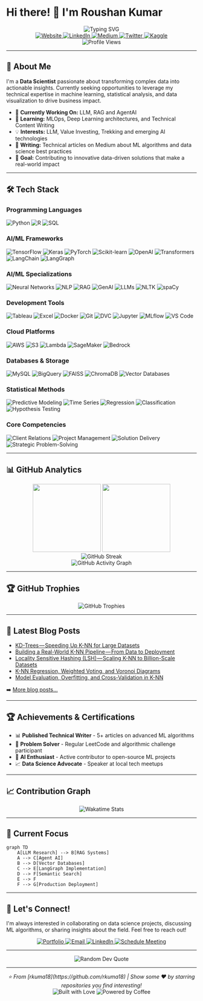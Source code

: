 # Hi there! 👋 I'm Roushan Kumar

<div align="center">
  <img src="https://readme-typing-svg.herokuapp.com?font=Fira+Code&size=22&duration=3000&pause=1000&color=2E9EF7&center=true&vCenter=true&width=435&lines=Data+Scientist;Machine+Learning+Engineer;Technical+Writer;Problem+Solver" alt="Typing SVG" />
</div>

<div align="center">
  <a href="https://itsrkumar.com/">
    <img src="https://img.shields.io/badge/Website-FF5722?style=for-the-badge&logo=google-chrome&logoColor=white" alt="Website"/>
  </a>
  <a href="https://www.linkedin.com/in/rk0718">
    <img src="https://img.shields.io/badge/LinkedIn-0077B5?style=for-the-badge&logo=linkedin&logoColor=white" alt="LinkedIn"/>
  </a>
  <a href="https://medium.com/@rkuma18">
    <img src="https://img.shields.io/badge/Medium-12100E?style=for-the-badge&logo=medium&logoColor=white" alt="Medium"/>
  </a>
  <a href="https://twitter.com/rkuma07">
    <img src="https://img.shields.io/badge/Twitter-1DA1F2?style=for-the-badge&logo=twitter&logoColor=white" alt="Twitter"/>
  </a>
  <a href="https://kaggle.com/rkuma18">
    <img src="https://img.shields.io/badge/Kaggle-20BEFF?style=for-the-badge&logo=kaggle&logoColor=white" alt="Kaggle"/>
  </a>
</div>

<div align="center">
  <img src="https://komarev.com/ghpvc/?username=rkuma18&style=flat-square&color=blue" alt="Profile Views"/>
</div>

---

## 🚀 About Me

I'm a **Data Scientist** passionate about transforming complex data into actionable insights. Currently seeking opportunities to leverage my technical expertise in machine learning, statistical analysis, and data visualization to drive business impact.

- 🔭 **Currently Working On:** LLM, RAG and AgentAI
- 🌱 **Learning:** MLOps, Deep Learning architectures, and Technical Content Writing
- 💡 **Interests:** LLM, Value Investing, Trekking and emerging AI technologies
- 📝 **Writing:** Technical articles on Medium about ML algorithms and data science best practices
- 🎯 **Goal:** Contributing to innovative data-driven solutions that make a real-world impact

---

## 🛠️ Tech Stack

### Programming Languages
<div>
  <img src="https://img.shields.io/badge/Python-3776AB?style=for-the-badge&logo=python&logoColor=white" alt="Python"/>
  <img src="https://img.shields.io/badge/R-276DC3?style=for-the-badge&logo=r&logoColor=white" alt="R"/>
  <img src="https://img.shields.io/badge/SQL-336791?style=for-the-badge&logo=postgresql&logoColor=white" alt="SQL"/>
</div>

### AI/ML Frameworks
<div>
  <img src="https://img.shields.io/badge/TensorFlow-FF6F00?style=for-the-badge&logo=tensorflow&logoColor=white" alt="TensorFlow"/>
  <img src="https://img.shields.io/badge/Keras-D00000?style=for-the-badge&logo=keras&logoColor=white" alt="Keras"/>
  <img src="https://img.shields.io/badge/PyTorch-EE4C2C?style=for-the-badge&logo=pytorch&logoColor=white" alt="PyTorch"/>
  <img src="https://img.shields.io/badge/Scikit--learn-F7931E?style=for-the-badge&logo=scikit-learn&logoColor=white" alt="Scikit-learn"/>
  <img src="https://img.shields.io/badge/OpenAI-412991?style=for-the-badge&logo=openai&logoColor=white" alt="OpenAI"/>
  <img src="https://img.shields.io/badge/Hugging%20Face-FFD21E?style=for-the-badge&logo=huggingface&logoColor=black" alt="Transformers"/>
  <img src="https://img.shields.io/badge/LangChain-1C3C3C?style=for-the-badge&logo=chainlink&logoColor=white" alt="LangChain"/>
  <img src="https://img.shields.io/badge/LangGraph-FF6B6B?style=for-the-badge&logo=graphql&logoColor=white" alt="LangGraph"/>
</div>

### AI/ML Specializations
<div>
  <img src="https://img.shields.io/badge/Neural%20Networks-FF6B35?style=for-the-badge&logo=neural-network&logoColor=white" alt="Neural Networks"/>
  <img src="https://img.shields.io/badge/NLP-4CAF50?style=for-the-badge&logo=natural-language-processing&logoColor=white" alt="NLP"/>
  <img src="https://img.shields.io/badge/RAG-9C27B0?style=for-the-badge&logo=retrieval-augmented-generation&logoColor=white" alt="RAG"/>
  <img src="https://img.shields.io/badge/GenAI-E91E63?style=for-the-badge&logo=artificial-intelligence&logoColor=white" alt="GenAI"/>
  <img src="https://img.shields.io/badge/LLMs-2196F3?style=for-the-badge&logo=large-language-models&logoColor=white" alt="LLMs"/>
  <img src="https://img.shields.io/badge/NLTK-154f3c?style=for-the-badge&logo=nltk&logoColor=white" alt="NLTK"/>
  <img src="https://img.shields.io/badge/spaCy-09A3D5?style=for-the-badge&logo=spacy&logoColor=white" alt="spaCy"/>
</div>

### Development Tools
<div>
  <img src="https://img.shields.io/badge/Tableau-E97627?style=for-the-badge&logo=tableau&logoColor=white" alt="Tableau"/>
  <img src="https://img.shields.io/badge/Excel-217346?style=for-the-badge&logo=microsoft-excel&logoColor=white" alt="Excel"/>
  <img src="https://img.shields.io/badge/Docker-2496ED?style=for-the-badge&logo=docker&logoColor=white" alt="Docker"/>
  <img src="https://img.shields.io/badge/Git-F05032?style=for-the-badge&logo=git&logoColor=white" alt="Git"/>
  <img src="https://img.shields.io/badge/DVC-13ADC7?style=for-the-badge&logo=dvc&logoColor=white" alt="DVC"/>
  <img src="https://img.shields.io/badge/Jupyter-F37626?style=for-the-badge&logo=jupyter&logoColor=white" alt="Jupyter"/>
  <img src="https://img.shields.io/badge/MLflow-0194E2?style=for-the-badge&logo=mlflow&logoColor=white" alt="MLflow"/>
  <img src="https://img.shields.io/badge/VS%20Code-007ACC?style=for-the-badge&logo=visual-studio-code&logoColor=white" alt="VS Code"/>
</div>

### Cloud Platforms
<div>
  <img src="https://img.shields.io/badge/AWS-232F3E?style=for-the-badge&logo=amazon-aws&logoColor=white" alt="AWS"/>
  <img src="https://img.shields.io/badge/Amazon%20S3-569A31?style=for-the-badge&logo=amazon-s3&logoColor=white" alt="S3"/>
  <img src="https://img.shields.io/badge/AWS%20Lambda-FF9900?style=for-the-badge&logo=aws-lambda&logoColor=white" alt="Lambda"/>
  <img src="https://img.shields.io/badge/Amazon%20SageMaker-FF9900?style=for-the-badge&logo=amazon-aws&logoColor=white" alt="SageMaker"/>
  <img src="https://img.shields.io/badge/Amazon%20Bedrock-FF9900?style=for-the-badge&logo=amazon-aws&logoColor=white" alt="Bedrock"/>
</div>

### Databases & Storage
<div>
  <img src="https://img.shields.io/badge/MySQL-4479A1?style=for-the-badge&logo=mysql&logoColor=white" alt="MySQL"/>
  <img src="https://img.shields.io/badge/BigQuery-4285F4?style=for-the-badge&logo=google-cloud&logoColor=white" alt="BigQuery"/>
  <img src="https://img.shields.io/badge/FAISS-00D4AA?style=for-the-badge&logo=meta&logoColor=white" alt="FAISS"/>
  <img src="https://img.shields.io/badge/ChromaDB-FF6B6B?style=for-the-badge&logo=database&logoColor=white" alt="ChromaDB"/>
  <img src="https://img.shields.io/badge/Vector%20DBs-6C5CE7?style=for-the-badge&logo=vectordatabase&logoColor=white" alt="Vector Databases"/>
</div>

### Statistical Methods
<div>
  <img src="https://img.shields.io/badge/Predictive%20Modeling-00BCD4?style=for-the-badge&logo=statistics&logoColor=white" alt="Predictive Modeling"/>
  <img src="https://img.shields.io/badge/Time%20Series-795548?style=for-the-badge&logo=chart-line&logoColor=white" alt="Time Series"/>
  <img src="https://img.shields.io/badge/Regression-8BC34A?style=for-the-badge&logo=regression&logoColor=white" alt="Regression"/>
  <img src="https://img.shields.io/badge/Classification-FF5722?style=for-the-badge&logo=classification&logoColor=white" alt="Classification"/>
  <img src="https://img.shields.io/badge/Hypothesis%20Testing-607D8B?style=for-the-badge&logo=hypothesis&logoColor=white" alt="Hypothesis Testing"/>
</div>

### Core Competencies
<div>
  <img src="https://img.shields.io/badge/Client%20Relations-FF4081?style=for-the-badge&logo=handshake&logoColor=white" alt="Client Relations"/>
  <img src="https://img.shields.io/badge/Project%20Management-3F51B5?style=for-the-badge&logo=trello&logoColor=white" alt="Project Management"/>
  <img src="https://img.shields.io/badge/Solution%20Delivery-4CAF50?style=for-the-badge&logo=delivery&logoColor=white" alt="Solution Delivery"/>
  <img src="https://img.shields.io/badge/Strategic%20Problem%20Solving-FF9800?style=for-the-badge&logo=lightbulb&logoColor=white" alt="Strategic Problem-Solving"/>
</div>

---

## 📊 GitHub Analytics

<div align="center">
  <img height="180em" src="https://github-readme-stats.vercel.app/api?username=rkuma18&show_icons=true&theme=tokyonight&include_all_commits=true&count_private=true"/>
  <img height="180em" src="https://github-readme-stats.vercel.app/api/top-langs/?username=rkuma18&layout=compact&theme=tokyonight"/>
</div>

<div align="center">
  <img src="https://github-readme-streak-stats.herokuapp.com/?user=rkuma18&theme=tokyonight" alt="GitHub Streak"/>
</div>

<div align="center">
  <img src="https://github-readme-activity-graph.vercel.app/graph?username=rkuma18&theme=tokyo-night&bg_color=1a1b27&color=70a5fd&line=bf91f3&point=38bdae&area=true&hide_border=true" alt="GitHub Activity Graph"/>
</div>

---

## 🏆 GitHub Trophies

<div align="center">
  <img src="https://github-profile-trophy.vercel.app/?username=rkuma18&theme=tokyonight&no-frame=false&margin-w=4&row=1" alt="GitHub Trophies"/>
</div>

---

## 📝 Latest Blog Posts

<!-- BLOG-POST-LIST:START -->
- [KD-Trees — Speeding Up K-NN for Large Datasets](https://medium.com/@rkuma18/kd-trees-speeding-up-k-nn-for-large-datasets-aa6d1b4ff7a5?source=rss-4c12f5049ddf------2)
- [Building a Real-World K-NN Pipeline — From Data to Deployment](https://medium.com/@rkuma18/building-a-real-world-k-nn-pipeline-from-data-to-deployment-4eaf48b5da71?source=rss-4c12f5049ddf------2)
- [Locality Sensitive Hashing &lpar;LSH&rpar; — Scaling K-NN to Billion-Scale Datasets](https://medium.com/@rkuma18/locality-sensitive-hashing-lsh-scaling-k-nn-to-billion-scale-datasets-6b643730c915?source=rss-4c12f5049ddf------2)
- [K-NN Regression, Weighted Voting, and Voronoi Diagrams](https://medium.com/@rkuma18/k-nn-regression-weighted-voting-and-voronoi-diagrams-1da49d2db65e?source=rss-4c12f5049ddf------2)
- [Model Evaluation, Overfitting, and Cross-Validation in K-NN](https://medium.com/@rkuma18/model-evaluation-overfitting-and-cross-validation-in-k-nn-cdffdb179285?source=rss-4c12f5049ddf------2)
<!-- BLOG-POST-LIST:END -->

➡️ [More blog posts...](https://medium.com/@rkuma18)

---

## 🏆 Achievements & Certifications

- 📊 **Published Technical Writer** - 5+ articles on advanced ML algorithms
- 🎯 **Problem Solver** - Regular LeetCode and algorithmic challenge participant
- 🤖 **AI Enthusiast** - Active contributor to open-source ML projects
- 📈 **Data Science Advocate** - Speaker at local tech meetups

---

## 📈 Contribution Graph

<div align="center">
  <img src="https://github-readme-stats.vercel.app/api/wakatime?username=rkuma18&theme=tokyonight" alt="Wakatime Stats"/>
</div>

---

## 🎯 Current Focus

```mermaid
graph TD
    A[LLM Research] --> B[RAG Systems]
    A --> C[Agent AI]
    B --> D[Vector Databases]
    C --> E[LangGraph Implementation]
    D --> F[Semantic Search]
    E --> F
    F --> G[Production Deployment]
```

---

## 🤝 Let's Connect!

I'm always interested in collaborating on data science projects, discussing ML algorithms, or sharing insights about the field. Feel free to reach out!

<div align="center">
  <a href="https://itsrkumar.com/">
    <img src="https://img.shields.io/badge/Portfolio-FF5722?style=for-the-badge&logo=google-chrome&logoColor=white" alt="Portfolio"/>
  </a>
  <a href="mailto:roushankumarmail07@gmail.com">
    <img src="https://img.shields.io/badge/Email-D14836?style=for-the-badge&logo=gmail&logoColor=white" alt="Email"/>
  </a>
  <a href="https://www.linkedin.com/in/rk0718">
    <img src="https://img.shields.io/badge/LinkedIn-0077B5?style=for-the-badge&logo=linkedin&logoColor=white" alt="LinkedIn"/>
  </a>
  <a href="https://calendly.com/rkuma18">
    <img src="https://img.shields.io/badge/Schedule%20Meeting-4285F4?style=for-the-badge&logo=google-calendar&logoColor=white" alt="Schedule Meeting"/>
  </a>
</div>

---

<div align="center">
  <img src="https://quotes-github-readme.vercel.app/api?type=horizontal&theme=tokyonight" alt="Random Dev Quote"/>
</div>

---

<div align="center">
  <i>⭐️ From [rkuma18](https://github.com/rkuma18) | Show some ❤️ by starring repositories you find interesting!</i>
</div>

<div align="center">
  <img src="https://forthebadge.com/images/badges/built-with-love.svg" alt="Built with Love"/>
  <img src="https://forthebadge.com/images/badges/powered-by-coffee.svg" alt="Powered by Coffee"/>
</div>
